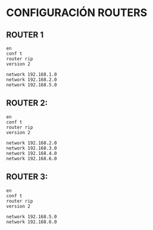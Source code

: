 # CONFIGURACIÓN ROUTERS

## ROUTER 1

```
en
conf t
router rip
version 2

network 192.168.1.0
network 192.168.2.0
network 192.168.5.0
```


## ROUTER 2:

```
en
conf t
router rip
version 2

network 192.168.2.0
network 192.168.3.0
network 192.168.4.0
network 192.168.6.0
```

## ROUTER 3:

```
en
conf t
router rip
version 2

network 192.168.5.0
network 192.168.6.0
```

